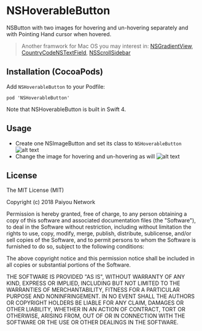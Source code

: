 # NSHoverableButton
NSButton with two images for hovering and un-hovering separately and with Pointing Hand cursor when hovered.

>Another framwork for Mac OS you may interest in:
[NSGradientView](https://github.com/paiyou-network/NSGradientView),
[CountryCodeNSTextField](https://github.com/paiyou-network/CountryCodeNSTextField),
[NSScrollSidebar](https://github.com/paiyou-network/NSScrollSideBar)

## Installation (CocoaPods)
Add `NSHoverableButton` to your Podfile:

```pod 'NSHoverableButton'```

Note that NSHoverableButton is built in Swift 4.

## Usage
* Create one NSImageButton and set its class to `NSHoverableButton`
![alt text](https://raw.githubusercontent.com/paiyou-network/NSHoverableButton/master/NSHoverableButtonDemo/Support/setClassImg.png)
* Change the image for hovering and un-hovering as will
![alt text](https://raw.githubusercontent.com/paiyou-network/NSHoverableButton/master/NSHoverableButtonDemo/Support/setPicturesImg.png)

## License
The MIT License (MIT)

Copyright (c) 2018 Paiyou Network

Permission is hereby granted, free of charge, to any person obtaining a copy of
this software and associated documentation files (the "Software"), to deal in
the Software without restriction, including without limitation the rights to
use, copy, modify, merge, publish, distribute, sublicense, and/or sell copies of
the Software, and to permit persons to whom the Software is furnished to do so,
subject to the following conditions:

The above copyright notice and this permission notice shall be included in all
copies or substantial portions of the Software.

THE SOFTWARE IS PROVIDED "AS IS", WITHOUT WARRANTY OF ANY KIND, EXPRESS OR
IMPLIED, INCLUDING BUT NOT LIMITED TO THE WARRANTIES OF MERCHANTABILITY, FITNESS
FOR A PARTICULAR PURPOSE AND NONINFRINGEMENT. IN NO EVENT SHALL THE AUTHORS OR
COPYRIGHT HOLDERS BE LIABLE FOR ANY CLAIM, DAMAGES OR OTHER LIABILITY, WHETHER
IN AN ACTION OF CONTRACT, TORT OR OTHERWISE, ARISING FROM, OUT OF OR IN
CONNECTION WITH THE SOFTWARE OR THE USE OR OTHER DEALINGS IN THE SOFTWARE.

